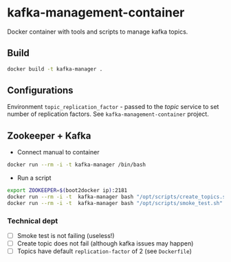# kafka-management-container
Docker container with tools and scripts to manage kafka topics.

## Build
~~~bash
docker build -t kafka-manager .
~~~

## Configurations
Environment `topic_replication_factor` - passed to the *topic* service to set number of replication factors. See `kafka-management-container` project. 


## Zookeeper + Kafka
* Connect manual to container
~~~bash
docker run --rm -i -t kafka-manager /bin/bash
~~~

* Run a script
~~~bash
export ZOOKEEPER=$(boot2docker ip):2181
docker run --rm -i -t  kafka-manager bash "/opt/scripts/create_topics.sh" $ZOOKEEPER
docker run --rm -i -t  kafka-manager bash "/opt/scripts/smoke_test.sh" $ZOOKEEPER
~~~

### Technical dept
- [ ] Smoke test is not failing (useless!)
- [ ] Create topic does not fail (although kafka issues may happen)
- [ ] Topics have default `replication-factor` of 2 (see `Dockerfile`)
